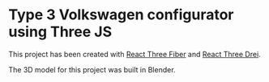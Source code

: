 # Type 3 Volkswagen configurator using Three JS

This project has been created with [React Three Fiber](https://r3f.docs.pmnd.rs/getting-started/introduction) and [React Three Drei](http://drei.docs.pmnd.rs/getting-started/introduction).

The 3D model for this project was built in Blender.
